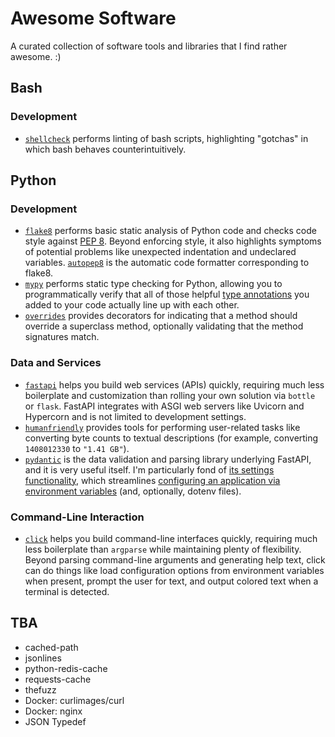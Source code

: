 # Awesome Software
A curated collection of software tools and libraries that I find rather awesome. :)

## Bash

### Development

* [`shellcheck`](https://github.com/koalaman/shellcheck) performs linting of bash scripts, highlighting "gotchas" in which bash behaves counterintuitively.

## Python

### Development

* [`flake8`](https://flake8.pycqa.org/en/latest/) performs basic static analysis of Python code and checks code style against [PEP 8](https://peps.python.org/pep-0008/).  Beyond enforcing style, it also highlights symptoms of potential problems like unexpected indentation and undeclared variables.  [`autopep8`](https://pypi.org/project/autopep8/) is the automatic code formatter corresponding to flake8.
* [`mypy`](https://www.mypy-lang.org/) performs static type checking for Python, allowing you to programmatically verify that all of those helpful [type annotations](https://docs.python.org/3/howto/annotations.html) you added to your code actually line up with each other.
* [`overrides`](https://pypi.org/project/overrides/) provides decorators for indicating that a method should override a superclass method, optionally validating that the method signatures match.

### Data and Services

* [`fastapi`](https://fastapi.tiangolo.com/) helps you build web services (APIs) quickly, requiring much less boilerplate and customization than rolling your own solution via `bottle` or `flask`.  FastAPI integrates with ASGI web servers like Uvicorn and Hypercorn and is not limited to development settings.
* [`humanfriendly`](https://pypi.org/project/humanfriendly/) provides tools for performing user-related tasks like converting byte counts to textual descriptions (for example, converting `1408012330` to `"1.41 GB"`).
* [`pydantic`](https://docs.pydantic.dev/) is the data validation and parsing library underlying FastAPI, and it is very useful itself.  I'm particularly fond of [its settings functionality](https://docs.pydantic.dev/latest/usage/pydantic_settings/), which streamlines [configuring an application via environment variables](https://12factor.net/config) (and, optionally, dotenv files).

### Command-Line Interaction

* [`click`](https://click.palletsprojects.com/) helps you build command-line interfaces quickly, requiring much less boilerplate than `argparse` while maintaining plenty of flexibility.  Beyond parsing command-line arguments and generating help text, click can do things like load configuration options from environment variables when present, prompt the user for text, and output colored text when a terminal is detected.

## TBA
* cached-path
* jsonlines
* python-redis-cache
* requests-cache
* thefuzz
* Docker: curlimages/curl
* Docker: nginx
* JSON Typedef
